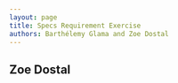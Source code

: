 ```yaml
---
layout: page
title: Specs Requirement Exercise
authors: Barthélemy Glama and Zoe Dostal
---
```


## Zoe Dostal 

